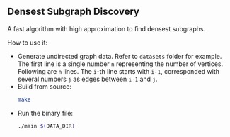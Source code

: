 ## Densest Subgraph Discovery
A fast algorithm with high approximation to find densest subgraphs.

How to use it:
- Generate undirected graph data. Refer to ``datasets`` folder for example. The first line is a single number `n` representing the number of vertices. Following are `n` lines. The `i`-th line starts with `i-1`, corresponded with several numbers `j` as edges between `i-1` and `j`.
- Build from source:
  ```sh
  make
  ```
- Run the binary file:
  ```sh
  ./main $(DATA_DIR)
  ```